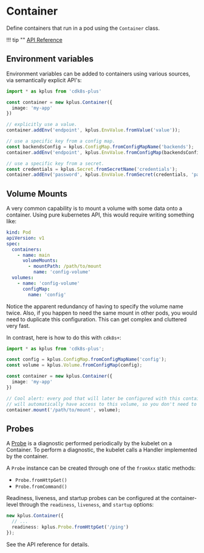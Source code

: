 # Container

Define containers that run in a pod using the `Container` class.

!!! tip ""
    [API Reference](../reference/cdk8s-plus.md#cdk8s-plus-container)

## Environment variables

Environment variables can be added to containers using various sources, via semantically explicit API's:

```typescript
import * as kplus from 'cdk8s-plus'

const container = new kplus.Container({
  image: 'my-app'
})

// explicitly use a value.
container.addEnv('endpoint', kplus.EnvValue.fromValue('value'));

// use a specific key from a config map.
const backendsConfig = kplus.ConfigMap.fromConfigMapName('backends');
container.addEnv('endpoint', kplus.EnvValue.fromConfigMap(backendsConfig, 'endpoint'));

// use a specific key from a secret.
const credentials = kplus.Secret.fromSecretName('credentials');
container.addEnv('password', kplus.EnvValue.fromSecret(credentials, 'password'));
```

## Volume Mounts

A very common capability is to mount a volume with some data onto a container. Using pure kubernetes API, this would require writing something like:

```yaml
kind: Pod
apiVersion: v1
spec:
  containers:
    - name: main
      volumeMounts:
        - mountPath: /path/to/mount
          name: 'config-volume'
  volumes:
    - name: 'config-volume'
      configMap:
        name: 'config'
```

Notice the apparent redundancy of having to specify the volume name twice. Also, if you happen to need the same mount in other pods,
you would need to duplicate this configuration. This can get complex and cluttered very fast.

In contrast, here is how to do this with `cdk8s+`:

```typescript
import * as kplus from 'cdk8s-plus';

const config = kplus.ConfigMap.fromConfigMapName('config');
const volume = kplus.Volume.fromConfigMap(config);

const container = new kplus.Container({
  image: 'my-app'
})

// Cool alert: every pod that will later be configured with this container,
// will automatically have access to this volume, so you don't need to explicitly add it to the pod spec!.
container.mount('/path/to/mount', volume);
```

## Probes

A [Probe] is a diagnostic performed periodically by the kubelet on a Container. To
perform a diagnostic, the kubelet calls a Handler implemented by the container.

[Probe]: https://kubernetes.io/docs/reference/generated/kubernetes-api/v1.19/#probe-v1-core

A `Probe` instance can be created through one of the `fromXxx` static methods:

- `Probe.fromHttpGet()`
- `Probe.fromCommand()`

Readiness, liveness, and startup probes can be configured at the container-level through the `readiness`, `liveness`, and `startup` options:

```ts
new kplus.Container({
  // ...
  readiness: kplus.Probe.fromHttpGet('/ping')
});
```

See the API reference for details.
